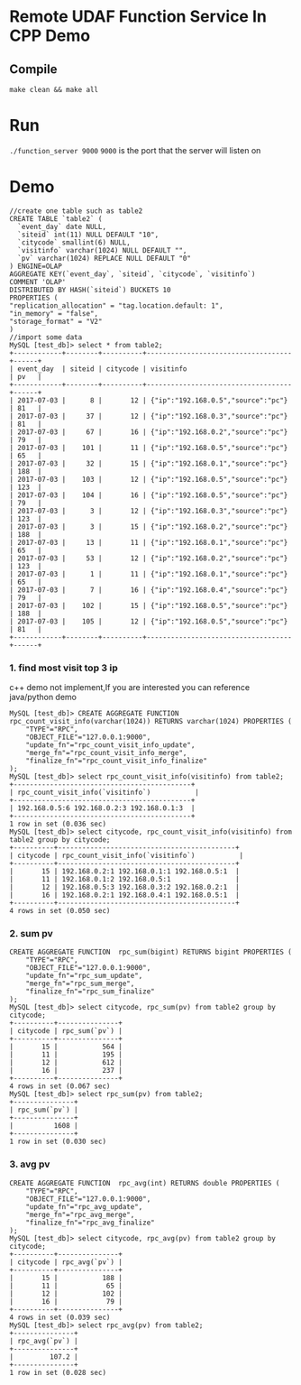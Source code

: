 <!--
Licensed to the Apache Software Foundation (ASF) under one
or more contributor license agreements.  See the NOTICE file
distributed with this work for additional information
regarding copyright ownership.  The ASF licenses this file
to you under the Apache License, Version 2.0 (the
"License"); you may not use this file except in compliance
with the License.  You may obtain a copy of the License at

  http://www.apache.org/licenses/LICENSE-2.0

Unless required by applicable law or agreed to in writing,
software distributed under the License is distributed on an
"AS IS" BASIS, WITHOUT WARRANTIES OR CONDITIONS OF ANY
KIND, either express or implied.  See the License for the
specific language governing permissions and limitations
under the License.
-->

# Remote UDAF Function Service In CPP Demo

## Compile 
`make clean && make all`

# Run

`./function_server 9000`
`9000` is the port that the server will listen on


# Demo

```
//create one table such as table2
CREATE TABLE `table2` (
  `event_day` date NULL,
  `siteid` int(11) NULL DEFAULT "10",
  `citycode` smallint(6) NULL,
  `visitinfo` varchar(1024) NULL DEFAULT "",
  `pv` varchar(1024) REPLACE NULL DEFAULT "0"
) ENGINE=OLAP
AGGREGATE KEY(`event_day`, `siteid`, `citycode`, `visitinfo`)
COMMENT 'OLAP'
DISTRIBUTED BY HASH(`siteid`) BUCKETS 10
PROPERTIES (
"replication_allocation" = "tag.location.default: 1",
"in_memory" = "false",
"storage_format" = "V2"
)
//import some data 
MySQL [test_db]> select * from table2;
+------------+--------+----------+------------------------------------+------+
| event_day  | siteid | citycode | visitinfo                           | pv   |
+------------+--------+----------+------------------------------------+------+
| 2017-07-03 |      8 |       12 | {"ip":"192.168.0.5","source":"pc"} | 81   |
| 2017-07-03 |     37 |       12 | {"ip":"192.168.0.3","source":"pc"} | 81   |
| 2017-07-03 |     67 |       16 | {"ip":"192.168.0.2","source":"pc"} | 79   |
| 2017-07-03 |    101 |       11 | {"ip":"192.168.0.5","source":"pc"} | 65   |
| 2017-07-03 |     32 |       15 | {"ip":"192.168.0.1","source":"pc"} | 188  |
| 2017-07-03 |    103 |       12 | {"ip":"192.168.0.5","source":"pc"} | 123  |
| 2017-07-03 |    104 |       16 | {"ip":"192.168.0.5","source":"pc"} | 79   |
| 2017-07-03 |      3 |       12 | {"ip":"192.168.0.3","source":"pc"} | 123  |
| 2017-07-03 |      3 |       15 | {"ip":"192.168.0.2","source":"pc"} | 188  |
| 2017-07-03 |     13 |       11 | {"ip":"192.168.0.1","source":"pc"} | 65   |
| 2017-07-03 |     53 |       12 | {"ip":"192.168.0.2","source":"pc"} | 123  |
| 2017-07-03 |      1 |       11 | {"ip":"192.168.0.1","source":"pc"} | 65   |
| 2017-07-03 |      7 |       16 | {"ip":"192.168.0.4","source":"pc"} | 79   |
| 2017-07-03 |    102 |       15 | {"ip":"192.168.0.5","source":"pc"} | 188  |
| 2017-07-03 |    105 |       12 | {"ip":"192.168.0.5","source":"pc"} | 81   |
+------------+--------+----------+------------------------------------+------+
```

### 1. find most visit top 3 ip 
c++ demo not implement,If you are interested you can reference java/python demo 
```
MySQL [test_db]> CREATE AGGREGATE FUNCTION  rpc_count_visit_info(varchar(1024)) RETURNS varchar(1024) PROPERTIES (
    "TYPE"="RPC",
    "OBJECT_FILE"="127.0.0.1:9000",
    "update_fn"="rpc_count_visit_info_update",
    "merge_fn"="rpc_count_visit_info_merge",
    "finalize_fn"="rpc_count_visit_info_finalize"
);
MySQL [test_db]> select rpc_count_visit_info(visitinfo) from table2;
+--------------------------------------------+
| rpc_count_visit_info(`visitinfo`)           |
+--------------------------------------------+
| 192.168.0.5:6 192.168.0.2:3 192.168.0.1:3  |
+--------------------------------------------+
1 row in set (0.036 sec)
MySQL [test_db]> select citycode, rpc_count_visit_info(visitinfo) from table2 group by citycode;
+----------+--------------------------------------------+
| citycode | rpc_count_visit_info(`visitinfo`)           |
+----------+--------------------------------------------+
|       15 | 192.168.0.2:1 192.168.0.1:1 192.168.0.5:1  |
|       11 | 192.168.0.1:2 192.168.0.5:1                |
|       12 | 192.168.0.5:3 192.168.0.3:2 192.168.0.2:1  |
|       16 | 192.168.0.2:1 192.168.0.4:1 192.168.0.5:1  |
+----------+--------------------------------------------+
4 rows in set (0.050 sec)
```
### 2. sum pv 
```
CREATE AGGREGATE FUNCTION  rpc_sum(bigint) RETURNS bigint PROPERTIES (
    "TYPE"="RPC",
    "OBJECT_FILE"="127.0.0.1:9000",
    "update_fn"="rpc_sum_update",
    "merge_fn"="rpc_sum_merge",
    "finalize_fn"="rpc_sum_finalize"
);
MySQL [test_db]> select citycode, rpc_sum(pv) from table2 group by citycode;
+----------+---------------+
| citycode | rpc_sum(`pv`) |
+----------+---------------+
|       15 |           564 |
|       11 |           195 |
|       12 |           612 |
|       16 |           237 |
+----------+---------------+
4 rows in set (0.067 sec)
MySQL [test_db]> select rpc_sum(pv) from table2;
+---------------+
| rpc_sum(`pv`) |
+---------------+
|          1608 |
+---------------+
1 row in set (0.030 sec)
```

### 3. avg pv

```
CREATE AGGREGATE FUNCTION  rpc_avg(int) RETURNS double PROPERTIES (
    "TYPE"="RPC",
    "OBJECT_FILE"="127.0.0.1:9000",
    "update_fn"="rpc_avg_update",
    "merge_fn"="rpc_avg_merge",
    "finalize_fn"="rpc_avg_finalize"
);
MySQL [test_db]> select citycode, rpc_avg(pv) from table2 group by citycode;
+----------+---------------+
| citycode | rpc_avg(`pv`) |
+----------+---------------+
|       15 |           188 |
|       11 |            65 |
|       12 |           102 |
|       16 |            79 |
+----------+---------------+
4 rows in set (0.039 sec)
MySQL [test_db]> select rpc_avg(pv) from table2;
+---------------+
| rpc_avg(`pv`) |
+---------------+
|         107.2 |
+---------------+
1 row in set (0.028 sec)
```